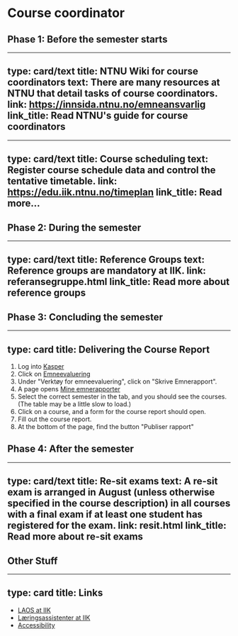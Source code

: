 
# Course coordinator


## Phase 1: Before the semester starts

---
type: card/text
title: NTNU Wiki for course coordinators
text: There are many resources at NTNU that detail tasks of course coordinators.
link: https://innsida.ntnu.no/emneansvarlig
link_title: Read NTNU's guide for course coordinators
---


---
type: card/text
title: Course scheduling
text: Register course schedule data and control the tentative timetable.
link: https://edu.iik.ntnu.no/timeplan
link_title: Read more…
---


## Phase 2: During the semester

---
type: card/text
title: Reference Groups
text: Reference groups are mandatory at IIK.
link: referansegruppe.html
link_title: Read more about reference groups
---



## Phase 3: Concluding the semester

---
type: card
title: Delivering the Course Report
---
1. Log into [Kasper](https://studntnu.sharepoint.com/sites/studieplanlegging)
2. Click on [Emneevaluering](https://studntnu.sharepoint.com/sites/studieplanlegging/SitePages/Startside-emne.aspx)
3. Under "Verktøy for emneevaluering", click on "Skrive Emnerapport".
4. A page opens [Mine emnerapporter](https://studntnu.sharepoint.com/sites/studieplanlegging/SitePages/Mine-emnerapporter.aspx)
5. Select the correct semester in the tab, and you should see the courses. (The table may be a little slow to load.)
6. Click on a course, and a form for the course report should open. 
7. Fill out the course report. 
8. At the bottom of the page, find the button "Publiser rapport"


## Phase 4: After the semester

---
type: card/text
title: Re-sit exams
text: A re-sit exam is arranged in August (unless otherwise specified in the course description) in all courses with a final exam if at least one student has registered for the exam.
link: resit.html
link_title: Read more about re-sit exams
---


## Other Stuff

---
type: card
title: Links
---
* [LAOS at IIK](laos.html)
* [Læringsassistenter at IIK](læringsassistenter.html)
* [Accessibility](https://i.ntnu.no/wiki/-/wiki/Norsk/Forelese+for+studenter+med+funksjonsnedsettelse)





